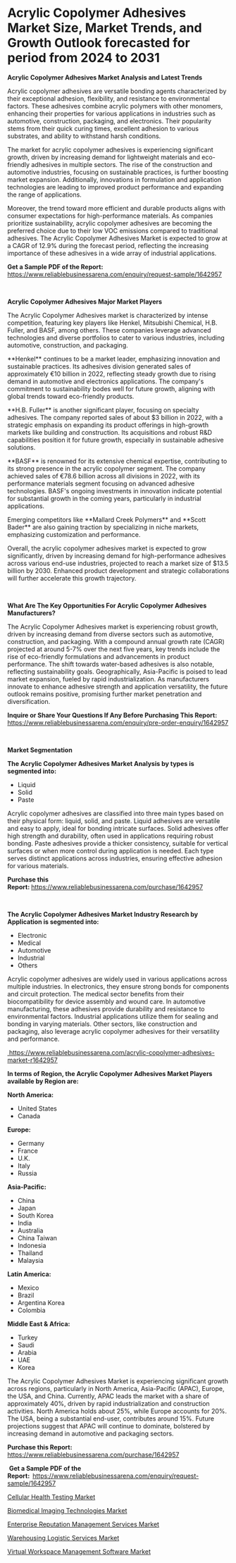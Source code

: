 <p><h1>Acrylic Copolymer Adhesives Market Size, Market Trends, and Growth Outlook forecasted for period from 2024 to 2031</h1></p><p><strong>Acrylic Copolymer Adhesives Market Analysis and Latest Trends</strong></p>
<p><p>Acrylic copolymer adhesives are versatile bonding agents characterized by their exceptional adhesion, flexibility, and resistance to environmental factors. These adhesives combine acrylic polymers with other monomers, enhancing their properties for various applications in industries such as automotive, construction, packaging, and electronics. Their popularity stems from their quick curing times, excellent adhesion to various substrates, and ability to withstand harsh conditions.</p><p>The market for acrylic copolymer adhesives is experiencing significant growth, driven by increasing demand for lightweight materials and eco-friendly adhesives in multiple sectors. The rise of the construction and automotive industries, focusing on sustainable practices, is further boosting market expansion. Additionally, innovations in formulation and application technologies are leading to improved product performance and expanding the range of applications.</p><p>Moreover, the trend toward more efficient and durable products aligns with consumer expectations for high-performance materials. As companies prioritize sustainability, acrylic copolymer adhesives are becoming the preferred choice due to their low VOC emissions compared to traditional adhesives. The Acrylic Copolymer Adhesives Market is expected to grow at a CAGR of 12.9% during the forecast period, reflecting the increasing importance of these adhesives in a wide array of industrial applications.</p></p>
<p><strong>Get a Sample PDF of the Report:&nbsp;</strong> <a href="https://www.reliablebusinessarena.com/enquiry/request-sample/1642957?utm_campaign=1730&utm_medium=2&utm_source=Github&utm_content=ia&utm_term=23102024&utm_id=acrylic-copolymer-adhesives">https://www.reliablebusinessarena.com/enquiry/request-sample/1642957</a></p>
<p>&nbsp;</p>
<p><strong>Acrylic Copolymer Adhesives Major Market Players</strong></p>
<p><p>The Acrylic Copolymer Adhesives market is characterized by intense competition, featuring key players like Henkel, Mitsubishi Chemical, H.B. Fuller, and BASF, among others. These companies leverage advanced technologies and diverse portfolios to cater to various industries, including automotive, construction, and packaging.</p><p>**Henkel** continues to be a market leader, emphasizing innovation and sustainable practices. Its adhesives division generated sales of approximately €10 billion in 2022, reflecting steady growth due to rising demand in automotive and electronics applications. The company's commitment to sustainability bodes well for future growth, aligning with global trends toward eco-friendly products.</p><p>**H.B. Fuller** is another significant player, focusing on specialty adhesives. The company reported sales of about $3 billion in 2022, with a strategic emphasis on expanding its product offerings in high-growth markets like building and construction. Its acquisitions and robust R&D capabilities position it for future growth, especially in sustainable adhesive solutions.</p><p>**BASF** is renowned for its extensive chemical expertise, contributing to its strong presence in the acrylic copolymer segment. The company achieved sales of €78.6 billion across all divisions in 2022, with its performance materials segment focusing on advanced adhesive technologies. BASF's ongoing investments in innovation indicate potential for substantial growth in the coming years, particularly in industrial applications.</p><p>Emerging competitors like **Mallard Creek Polymers** and **Scott Bader** are also gaining traction by specializing in niche markets, emphasizing customization and performance.</p><p>Overall, the acrylic copolymer adhesives market is expected to grow significantly, driven by increasing demand for high-performance adhesives across various end-use industries, projected to reach a market size of $13.5 billion by 2030. Enhanced product development and strategic collaborations will further accelerate this growth trajectory.</p></p>
<p>&nbsp;</p>
<p><strong>What Are The Key Opportunities For Acrylic Copolymer Adhesives Manufacturers?</strong></p>
<p><p>The Acrylic Copolymer Adhesives market is experiencing robust growth, driven by increasing demand from diverse sectors such as automotive, construction, and packaging. With a compound annual growth rate (CAGR) projected at around 5-7% over the next five years, key trends include the rise of eco-friendly formulations and advancements in product performance. The shift towards water-based adhesives is also notable, reflecting sustainability goals. Geographically, Asia-Pacific is poised to lead market expansion, fueled by rapid industrialization. As manufacturers innovate to enhance adhesive strength and application versatility, the future outlook remains positive, promising further market penetration and diversification.</p></p>
<p><strong>Inquire or Share Your Questions If Any Before Purchasing This Report:</strong> <a href="https://www.reliablebusinessarena.com/enquiry/pre-order-enquiry/1642957?utm_campaign=1730&utm_medium=2&utm_source=Github&utm_content=ia&utm_term=23102024&utm_id=acrylic-copolymer-adhesives">https://www.reliablebusinessarena.com/enquiry/pre-order-enquiry/1642957</a></p>
<p>&nbsp;</p>
<p><strong>Market Segmentation</strong></p>
<p><strong>The Acrylic Copolymer Adhesives Market Analysis by types is segmented into:</strong></p>
<p><ul><li>Liquid</li><li>Solid</li><li>Paste</li></ul></p>
<p><p>Acrylic copolymer adhesives are classified into three main types based on their physical form: liquid, solid, and paste. Liquid adhesives are versatile and easy to apply, ideal for bonding intricate surfaces. Solid adhesives offer high strength and durability, often used in applications requiring robust bonding. Paste adhesives provide a thicker consistency, suitable for vertical surfaces or when more control during application is needed. Each type serves distinct applications across industries, ensuring effective adhesion for various materials.</p></p>
<p><strong>Purchase this Report:&nbsp;</strong><a href="https://www.reliablebusinessarena.com/purchase/1642957?utm_campaign=1730&utm_medium=2&utm_source=Github&utm_content=ia&utm_term=23102024&utm_id=acrylic-copolymer-adhesives">https://www.reliablebusinessarena.com/purchase/1642957</a></p>
<p>&nbsp;</p>
<p><strong>The Acrylic Copolymer Adhesives Market Industry Research by Application is segmented into:</strong></p>
<p><ul><li>Electronic</li><li>Medical</li><li>Automotive</li><li>Industrial</li><li>Others</li></ul></p>
<p><p>Acrylic copolymer adhesives are widely used in various applications across multiple industries. In electronics, they ensure strong bonds for components and circuit protection. The medical sector benefits from their biocompatibility for device assembly and wound care. In automotive manufacturing, these adhesives provide durability and resistance to environmental factors. Industrial applications utilize them for sealing and bonding in varying materials. Other sectors, like construction and packaging, also leverage acrylic copolymer adhesives for their versatility and performance.</p></p>
<p><a href="https://www.reliablebusinessarena.com/acrylic-copolymer-adhesives-market-r1642957?utm_campaign=1730&utm_medium=2&utm_source=Github&utm_content=ia&utm_term=23102024&utm_id=acrylic-copolymer-adhesives">&nbsp;https://www.reliablebusinessarena.com/acrylic-copolymer-adhesives-market-r1642957</a></p>
<p><strong>In terms of Region, the Acrylic Copolymer Adhesives Market Players available by Region are:</strong></p>
<p>
    <p> <strong> North America: </strong>
        <ul>
            <li>United States</li>
            <li>Canada</li>
        </ul>
        </p> 
    <p> <strong> Europe: </strong>
        <ul>
            <li>Germany</li>
            <li>France</li>
            <li>U.K.</li>
            <li>Italy</li>
            <li>Russia</li>
        </ul>
        </p> 
    <p> <strong> Asia-Pacific: </strong>
        <ul>
            <li>China</li>
            <li>Japan</li>
            <li>South Korea</li>
            <li>India</li>
            <li>Australia</li>
            <li>China Taiwan</li>
            <li>Indonesia</li>
            <li>Thailand</li>
            <li>Malaysia</li>
        </ul>
        </p> 
    <p> <strong> Latin America: </strong>
        <ul>
            <li>Mexico</li>
            <li>Brazil</li>
            <li>Argentina Korea</li>
            <li>Colombia</li>
        </ul>
        </p> 
    <p> <strong> Middle East & Africa: </strong>
        <ul>
            <li>Turkey</li>
            <li>Saudi</li>
            <li>Arabia</li>
            <li>UAE</li>
            <li>Korea</li>
        </ul>
    </p>
    </p>
<p><p>The Acrylic Copolymer Adhesives Market is experiencing significant growth across regions, particularly in North America, Asia-Pacific (APAC), Europe, the USA, and China. Currently, APAC leads the market with a share of approximately 40%, driven by rapid industrialization and construction activities. North America holds about 25%, while Europe accounts for 20%. The USA, being a substantial end-user, contributes around 15%. Future projections suggest that APAC will continue to dominate, bolstered by increasing demand in automotive and packaging sectors.</p></p>
<p><strong>Purchase this Report: </strong><a href="https://www.reliablebusinessarena.com/purchase/1642957?utm_campaign=1730&utm_medium=2&utm_source=Github&utm_content=ia&utm_term=23102024&utm_id=acrylic-copolymer-adhesives">https://www.reliablebusinessarena.com/purchase/1642957</a></p>
<p>&nbsp;<strong>Get a Sample PDF of the Report:&nbsp;&nbsp;</strong><a href="https://www.reliablebusinessarena.com/enquiry/request-sample/1642957?utm_campaign=1730&utm_medium=2&utm_source=Github&utm_content=ia&utm_term=23102024&utm_id=acrylic-copolymer-adhesives">https://www.reliablebusinessarena.com/enquiry/request-sample/1642957</a></p>
<p><strong></strong></p>
<p><p><a href="https://www.linkedin.com/pulse/digital-transformation-cellular-health-testing-industry-market-qi7ac?utm_campaign=1730&utm_medium=2&utm_source=Github&utm_content=ia&utm_term=23102024&utm_id=acrylic-copolymer-adhesives">Cellular Health Testing Market</a></p><p><a href="https://www.linkedin.com/pulse/future-innovation-global-biomedical-imaging-technologies-market-0zqlc?utm_campaign=1730&utm_medium=2&utm_source=Github&utm_content=ia&utm_term=23102024&utm_id=acrylic-copolymer-adhesives">Biomedical Imaging Technologies Market</a></p><p><a href="https://www.linkedin.com/pulse/surfing-enterprise-reputation-management-services-wave-riding-1726c?utm_campaign=1730&utm_medium=2&utm_source=Github&utm_content=ia&utm_term=23102024&utm_id=acrylic-copolymer-adhesives">Enterprise Reputation Management Services Market</a></p><p><a href="https://www.linkedin.com/pulse/competitive-intelligence-warehousing-logistic-services-market-bvnic?utm_campaign=1730&utm_medium=2&utm_source=Github&utm_content=ia&utm_term=23102024&utm_id=acrylic-copolymer-adhesives">Warehousing Logistic Services Market</a></p><p><a href="https://www.linkedin.com/pulse/virtual-workspace-management-software-market-global-regional-wv4zc?utm_campaign=1730&utm_medium=2&utm_source=Github&utm_content=ia&utm_term=23102024&utm_id=acrylic-copolymer-adhesives">Virtual Workspace Management Software Market</a></p></p>